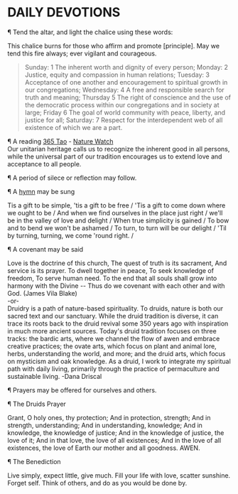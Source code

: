 # DAILY DEVOTIONS

¶ Tend the altar, and light the chalice using these words: 

This chalice burns for those who affirm and promote [principle]. May we tend this fire always; ever vigilant and courageous. 

>Sunday: 1 The inherent worth and dignity of every person; Monday: 2 Justice, equity and compassion in human relations; Tuesday: 3 Acceptance of one another and encouragement to spiritual growth in our congregations; Wednesday: 4 A free and responsible search for truth and meaning; Thursday 5 The right of conscience and the use of the democratic process within our congregations and in society at large; Friday 6 The goal of world community with peace, liberty, and justice for all; Saturday: 7 Respect for the interdependent web of all existence of which we are a part. 

¶ A reading [365 Tao](http://community.fortunecity.ws/roswell/vortex/401/library/365/365date.htm) - [Nature Watch](http://www.justinleetyler.com/nature_watch)  
Our unitarian heritage calls us to recognize the inherent good in all persons, while the universal part of our tradition encourages us to extend love and acceptance to all people.

¶ A period of silece or reflection may follow.

¶ A [hymn](https://www.youtube.com/watch?v=kjFjxRdzuJc) may be sung

Tis a gift to be simple, 'tis a gift to be free /
'Tis a gift to come down where we ought to be /
And when we find ourselves in the place just right /
we'll be in the valley of love and delight /
When true simplicity is gained /
To bow and to bend we won't be ashamed /
To turn, to turn will be our delight /
'Til by turning, turning, we come 'round right. /

¶ A covenant may be said

Love is the doctrine of this church,
The quest of truth is its sacrament,
And service is its prayer.
To dwell together in peace,
To seek knowledge of freedom,
To serve human need. To the end that all souls shall grow into harmony with the Divine --
Thus do we covenant with each other and with God.
(James Vila Blake)   
  -or-   
Druidry is a path of nature-based spirituality. To druids, nature is both our sacred text and our sanctuary. While the druid tradition is diverse, it can trace its roots back to the druid revival some 350 years ago with inspiration in much more ancient sources. Today's druid tradition focuses on three tracks: the bardic arts, where we channel the flow of awen and embrace creative practices; the ovate arts, which focus on plant and animal lore, herbs, understanding the world, and more; and the druid arts, which focus on mysticism and oak knowledge. As a druid, I work to integrate my spiritual path with daily living, primarily through the practice of permaculture and sustainable living. -Dana Driscal

¶ Prayers may be offered for ourselves and others.
  
¶ The Druids Prayer

Grant, O holy ones, thy protection; And in protection, strength; And in strength, understanding; And in understanding, knowledge; And in knowledge, the knowledge of justice; And in the knowledge of justice, the love of it; And in that love, the love of all existences; And in the love of all existences, the love of Earth our mother and all goodness. AWEN. 

¶ The Benediction

Live simply, expect little, give much. Fill your life with love, scatter sunshine. Forget self. Think of others, and do as you would be done by. 




